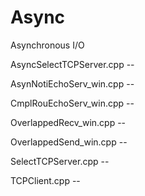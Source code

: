 # Async
Asynchronous I/O

AsyncSelectTCPServer.cpp -- 

AsynNotiEchoServ_win.cpp -- 

CmplRouEchoServ_win.cpp -- 

OverlappedRecv_win.cpp -- 

OverlappedSend_win.cpp -- 

SelectTCPServer.cpp -- 

TCPClient.cpp -- 

